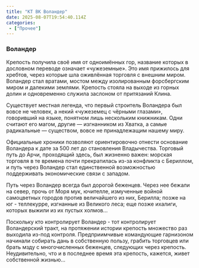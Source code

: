 ```yaml
---
title: "КТ ВК Воландер"
date: 2025-08-07T19:54:40.114Z
categories:
 - ["Прочее"]
---
```


### Воландер

Крепость получила своё имя от одноимённых гор, название которых в
дословном переводе означает «чужеземные». Это имя прижилось для хребтов,
через которые шла оживлённая торговля с внешним миром. Воландер стал
вратами, мостом между изолированным форсбергским миром и далекими
землями. Крепость стояла на выходе из горных долин и одновременно
служила заслоном от притязаний Клина.

Существует местная легенда, что первый строитель Воландера был вовсе не
человек, а некий «чужеземец с чёрными глазами», говоривший на языке,
понятном лишь нескольким книжникам. Одни считают его магом, другие —
изгнанником из Хватка, а самые радикальные — существом, вовсе не
принадлежащим нашему миру.

Официальные хроники позволяют ориентировочно отнести основание Воландера
к дате за 500 лет до становления Владычества. Торговый путь до Арчи,
проходящий здесь, был жизненно важен: морская торговля в те времена
почти прекратилась из-за конфликта с Бериллом, и путь через Воландер
стал единственной возможностью поддерживать экономические связи с
западом.

Путь через Воландер всегда был дорогой беженцев. Через нее бежали на
север, прочь от Моря мук, ючителле, измученные войной самоцветных
городов против величайшего из них, Берилла; позже на юг - теллекурре,
изгнанные из Великого леса; еще позже ихалиги, которых выжили из их
пустых холмов…

Поскольку кто контролирует Воландер - тот контролирует Воландерский
тракт, на протяжении истории крепость множество раз выходила из-под
контроля. Предприимчивые командующие гарнизоном начинали собирать дань в
собственную пользу, грабить торговцев или брать мзду с многочисленных
беженцев, следующих через крепость. Неудивительно, что и в последнее
время эта крепость, кажется, живет собственной жизнью…
